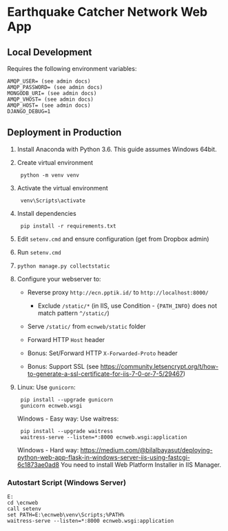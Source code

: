 # Earthquake Catcher Network Web App

## Local Development

Requires the following environment variables:

    AMQP_USER= (see admin docs)
    AMQP_PASSWORD= (see admin docs)
    MONGODB_URI= (see admin docs)
    AMQP_VHOST= (see admin docs)
    AMQP_HOST= (see admin docs)
    DJANGO_DEBUG=1


## Deployment in Production

1. Install Anaconda with Python 3.6.
   This guide assumes Windows 64bit.

2. Create virtual environment

        python -m venv venv

3. Activate the virtual environment

        venv\Scripts\activate

4. Install dependencies

        pip install -r requirements.txt

5. Edit `setenv.cmd` and ensure configuration (get from Dropbox admin)
6. Run `setenv.cmd`
7. `python manage.py collectstatic`
8. Configure your webserver to:

   * Reverse proxy `http://ecn.pptik.id/` to `http://localhost:8000/`
      * Exclude `/static/*` (in IIS, use Condition - `{PATH_INFO}` does not match pattern `^/static/`)

   * Serve `/static/` from `ecnweb/static` folder

   * Forward HTTP `Host` header

   * Bonus: Set/Forward HTTP `X-Forwarded-Proto` header

   * Bonus: Support SSL (see https://community.letsencrypt.org/t/how-to-generate-a-ssl-certificate-for-iis-7-0-or-7-5/29467)

9. Linux: Use `gunicorn`:

        pip install --upgrade gunicorn
        gunicorn ecnweb.wsgi

   Windows - Easy way: Use waitress:

        pip install --upgrade waitress
        waitress-serve --listen=*:8000 ecnweb.wsgi:application

   Windows - Hard way: https://medium.com/@bilalbayasut/deploying-python-web-app-flask-in-windows-server-iis-using-fastcgi-6c1873ae0ad8
   You need to install Web Platform Installer in IIS Manager.

### Autostart Script (Windows Server)

    E:
    cd \ecnweb
    call setenv
    set PATH=E:\ecnweb\venv\Scripts;%PATH%
    waitress-serve --listen=*:8000 ecnweb.wsgi:application
